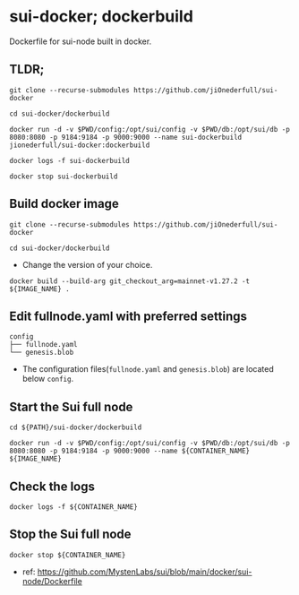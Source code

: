 # sui-docker; dockerbuild
Dockerfile for sui-node built in docker.


## TLDR;
```
git clone --recurse-submodules https://github.com/jiOnederfull/sui-docker
```
```
cd sui-docker/dockerbuild
```
```
docker run -d -v $PWD/config:/opt/sui/config -v $PWD/db:/opt/sui/db -p 8080:8080 -p 9184:9184 -p 9000:9000 --name sui-dockerbuild jionederfull/sui-docker:dockerbuild
```
```
docker logs -f sui-dockerbuild
```
```
docker stop sui-dockerbuild
```


## Build docker image
```
git clone --recurse-submodules https://github.com/jiOnederfull/sui-docker
```
```
cd sui-docker/dockerbuild
```
- Change the version of your choice.
```
docker build --build-arg git_checkout_arg=mainnet-v1.27.2 -t ${IMAGE_NAME} .
```


## Edit fullnode.yaml with preferred settings
```
config
├── fullnode.yaml
└── genesis.blob
``` 
- The configuration files(`fullnode.yaml` and `genesis.blob`) are located below `config`.


## Start the Sui full node
```
cd ${PATH}/sui-docker/dockerbuild
```
```
docker run -d -v $PWD/config:/opt/sui/config -v $PWD/db:/opt/sui/db -p 8080:8080 -p 9184:9184 -p 9000:9000 --name ${CONTAINER_NAME} ${IMAGE_NAME}
```


## Check the logs
```
docker logs -f ${CONTAINER_NAME}
```


## Stop the Sui full node
```
docker stop ${CONTAINER_NAME}
```

- ref: https://github.com/MystenLabs/sui/blob/main/docker/sui-node/Dockerfile

